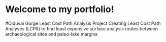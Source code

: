 # Welcome to my portfolio!

#Olduvai Gorge Least Cost Path Analysis Project
  Creating Least Cost Path Analyses (LCPA) to find least expensive surface analysis routes between archaeological sites and paleo-lake margins
